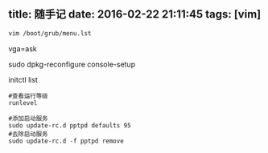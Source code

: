 title: 随手记
date: 2016-02-22 21:11:45
tags: [vim]
---

``` bash
vim /boot/grub/menu.lst
```
vga=ask


sudo dpkg-reconfigure console-setup


initctl list

```
#查看运行等级
runlevel
```

```
#添加启动服务
sudo update-rc.d pptpd defaults 95
#去除启动服务
sudo update-rc.d -f pptpd remove
```
